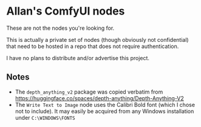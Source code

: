 # Allan's ComfyUI nodes

These are not the nodes you're looking for.

This is actually a private set of nodes (though obviously not confidential) that need to be hosted in a repo that does not require authentication.

I have no plans to distribute and/or advertise this project.

## Notes

* The `depth_anything_v2` package was copied verbatim from https://huggingface.co/spaces/depth-anything/Depth-Anything-V2
* The `Write Text to Image` node uses the Calibri Bold font (which I chose not to include). It may easily be acquired from any Windows installation under `C:\WINDOWS\FONTS`
